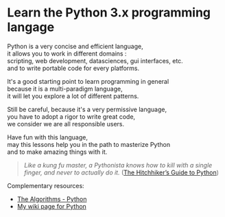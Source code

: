# Learn the Python 3.x programming langage

Python is a very concise and efficient language,  
it allows you to work in different domains :  
scripting, web development, datasciences, gui interfaces, etc.  
and to write portable code for every platforms.  

It's a good starting point to learn programming in general  
because it is a multi-paradigm language,  
it will let you explore a lot of different patterns.  

Still be careful, because it's a very permissive language,  
you have to adopt a rigor to write great code,  
we consider we are all responsible users.  

Have fun with this language,  
may this lessons help you in the path to masterize Python  
and to make amazing things with it.  


> *Like a kung fu master, a Pythonista knows how to kill with a single finger, and never to actually do it.* ([The Hitchhiker’s Guide to Python](https://docs.python-guide.org/))


Complementary resources:
* [The Algorithms - Python](https://github.com/jdxlabs/Python)
* [My wiki page for Python](https://jdxlabs.com/notes/python)

